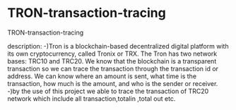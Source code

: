 # TRON-transaction-tracing
TRON-transaction-tracing

description: 
        -)Tron is a blockchain-based decentralized digital platform with its own cryptocurrency, 
          called Tronix or TRX. The Tron has two network bases: TRC10 and TRC20. We know that the blockchain 
          is a transparent transaction so we can trace the transaction through the transaction id or address. 
          We can know where an amount is sent, what time is the transaction, how much is the amount, 
          and who is the sender or receiver.
        -)by the use of this project we able to trace the transaction of TRC20 network which include all transaction,totalin ,total out etc.
        
